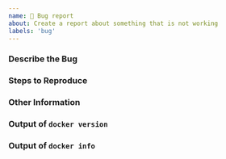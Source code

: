 ```yaml
---
name: 🐞 Bug report
about: Create a report about something that is not working
labels: 'bug'
---
```


<!--
Please keep in mind that the GitHub issue tracker is not intended as a general support forum, but for reporting **non-security** bugs and feature requests.

If you're reporting the presence of a disclosed security vulnerability, such as a CVE reported in one of our container images, please follow the documented guidance on vulnerability reporting in [vulnerability-reporting.md](https://github.com/dotnet/dotnet-docker/blob/main/documentation/vulnerability-reporting.md).

If you believe you have an issue that affects the security of .NET, please do NOT create an issue and instead email your issue details to secure@microsoft.com. Your report may be eligible for our bug bounty (https://www.microsoft.com/en-us/msrc/bounty-dot-net-core) but ONLY if it is reported through email.

For other types of questions, consider posting to Discussions (https://github.com/dotnet/dotnet-docker/discussions) or Stack Overflow (https://stackoverflow.com).
-->

### Describe the Bug

<!-- A clear and concise description of what the bug is. -->

### Steps to Reproduce

<!--
We ❤ code! Include minimal steps to reproduce the problem if possible or point us to a simple repro project hosted in a GitHub repo.

We will close this issue if:
- the repro project you share with us is complex. We can't investigate complex projects, so don't point us to such, please.
- if we are not able to repro the behavior you're reporting
-->

### Other Information

<!--
* Please include any relevant error messages. If possible please include text rather than images (so it shows up in searches).
* Does this issue consistently happen?  Include the conditions which cause the problem to occur.
* Do you know of any workarounds?
-->

### Output of `docker version`

<!-- Paste the output of `docker version` here. -->

### Output of `docker info`

<!-- Paste the output of `docker info` here. -->

<!-- Thanks for taking the time to report this! -->
